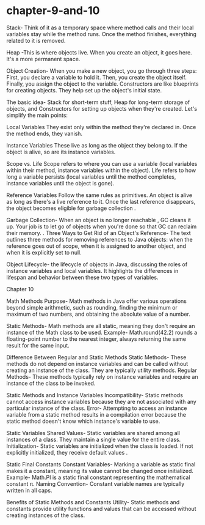 # chapter-9-and-10
Stack- Think of it as a temporary space where method calls and their local variables stay while the method runs. Once the method finishes, everything related to it is removed.

Heap -This is where objects live. When you create an object, it goes here. It's a more permanent space.

Object Creation- When you make a new object, you go through three steps: First, you declare a variable to hold it. Then, you create the object itself. Finally, you assign the object to the variable. Constructors are like blueprints for creating objects. They help set up the object's initial state.

The basic idea- Stack for short-term stuff, Heap for long-term storage of objects, and Constructors for setting up objects when they're created.
Let's simplify the main points:

Local Variables They exist only within the method they're declared in. Once the method ends, they vanish.

Instance Variables These live as long as the object they belong to. If the object is alive, so are its instance variables.

Scope vs. Life Scope refers to where you can use a variable (local variables within their method, instance variables within the object). Life refers to how long a variable persists (local variables until the method completes, instance variables until the object is gone).

Reference Variables Follow the same rules as primitives. An object is alive as long as there's a live reference to it. Once the last reference disappears, the object becomes eligible for garbage collection .

Garbage Collection- When an object is no longer reachable , GC cleans it up. Your job is to let go of objects when you're done so that GC can reclaim their memory.
.
Three Ways to Get Rid of an Object's Reference- The text outlines three methods for removing references to Java objects: when the reference goes out of scope, when it is assigned to another object, and when it is explicitly set to null.

Object Lifecycle-  the lifecycle of objects in Java, discussing the roles of instance variables and local variables. It highlights the differences in lifespan and behavior between these two types of variables.








Chapter 10

Math Methods
Purpose- Math methods in Java offer various operations beyond simple arithmetic, such as rounding, finding the minimum or maximum of two numbers, and obtaining the absolute value of a number.

Static Methods- Math methods are all static, meaning they don't require an instance of the Math class to be used.
Example- Math.round(42.2) rounds a floating-point number to the nearest integer, always returning the same result for the same input.

Difference Between Regular and Static Methods
Static Methods- These methods do not depend on instance variables and can be called without creating an instance of the class. They are typically utility methods.
Regular Methods- These methods typically rely on instance variables and require an instance of the class to be invoked.

Static Methods and Instance Variables
Incompatibility- Static methods cannot access instance variables because they are not associated with any particular instance of the class.
Error- Attempting to access an instance variable from a static method results in a compilation error because the static method doesn't know which instance's variable to use.

Static Variables
Shared Values- Static variables are shared among all instances of a class. They maintain a single value for the entire class.
Initialization- Static variables are initialized when the class is loaded. If not explicitly initialized, they receive default values .

Static Final Constants
Constant Variables- Marking a variable as static final makes it a constant, meaning its value cannot be changed once initialized.
Example- Math.PI is a static final constant representing the mathematical constant π.
Naming Convention- Constant variable names are typically written in all caps.

Benefits of Static Methods and Constants
Utility- Static methods and constants provide utility functions and values that can be accessed without creating instances of the class.




